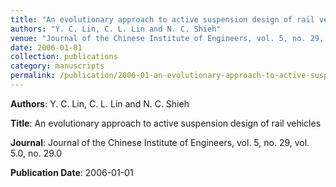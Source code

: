 ```yaml
---
title: "An evolutionary approach to active suspension design of rail vehicles"
authors: "Y. C. Lin, C. L. Lin and N. C. Shieh"
venue: "Journal of the Chinese Institute of Engineers, vol. 5, no. 29, vol. 5.0, no. 29.0"
date: 2006-01-01
collection: publications
category: manuscripts
permalink: /publication/2006-01-an-evolutionary-approach-to-active-suspension-design-of-rail-vehicles
---
```


**Authors**: Y. C. Lin, C. L. Lin and N. C. Shieh

**Title**: An evolutionary approach to active suspension design of rail vehicles

**Journal**: Journal of the Chinese Institute of Engineers, vol. 5, no. 29, vol. 5.0, no. 29.0

**Publication Date**: 2006-01-01
